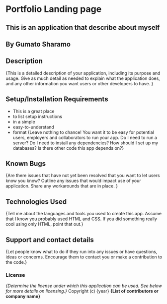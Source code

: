 # Portfolio Landing page
## This is an application that describe about myself
## By Gumato Sharamo
## Description
{This is a detailed description of your application, including its purpose and usage.  Give as much detail as needed to explain what the application does, and any other information you want users or other developers to have. }
## Setup/Installation Requirements
* This is a great place
* to list setup instructions
* in a simple
* easy-to-understand
* format
{Leave nothing to chance! You want it to be easy for potential users, employers and collaborators to run your app. Do I need to run a server? Do I need to install any dependencies? How should I set up my databases? Is there other code this app depends on?}
## Known Bugs
{Are there issues that have not yet been resolved that you want to let users know you know? Outline any issues that would impact use of your application. Share any workarounds that are in place. }
## Technologies Used
{Tell me about the languages and tools you used to create this app. Assume that I know you probably used HTML and CSS. If you did something really cool using only HTML, point that out.}
## Support and contact details
{Let people know what to do if they run into any issues or have questions, ideas or concerns.  Encourage them to contact you or make a contribution to the code.}
### License
*{Determine the license under which this application can be used.  See below for more details on licensing.}*
Copyright (c) {year} **{List of contributors or company name}**
